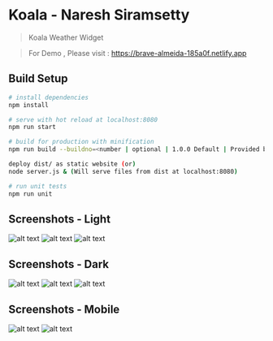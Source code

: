 # Koala - Naresh Siramsetty

> Koala Weather Widget

> For Demo , Please visit : https://brave-almeida-185a0f.netlify.app

## Build Setup

``` bash
# install dependencies
npm install

# serve with hot reload at localhost:8080
npm run start

# build for production with minification
npm run build --buildno=<number | optional | 1.0.0 Default | Provided by Bamboo or Jenkins>

deploy dist/ as static website (or)
node server.js & (Will serve files from dist at localhost:8080)

# run unit tests
npm run unit
```

## Screenshots - Light

![alt text](https://github.com/nsiramsetty/koala-weather-widget/blob/main/screenshots/dark-tablet-1.png?raw=true)
![alt text](https://github.com/nsiramsetty/koala-weather-widget/blob/main/screenshots/dark-tablet-2.png?raw=true)
![alt text](https://github.com/nsiramsetty/koala-weather-widget/blob/main/screenshots/dark-tablet-3.png?raw=true)

## Screenshots - Dark

![alt text](https://github.com/nsiramsetty/koala-weather-widget/blob/main/screenshots/light-tablet-1.png?raw=true)
![alt text](https://github.com/nsiramsetty/koala-weather-widget/blob/main/screenshots/light-tablet-2.png?raw=true)
![alt text](https://github.com/nsiramsetty/koala-weather-widget/blob/main/screenshots/light-tablet-3.png?raw=true)

## Screenshots - Mobile

![alt text](https://github.com/nsiramsetty/koala-weather-widget/blob/main/screenshots/dark-mobile-4.png?raw=true)
![alt text](https://github.com/nsiramsetty/koala-weather-widget/blob/main/screenshots/light-mobile-4.png?raw=true)
